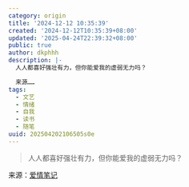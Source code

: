 ```yaml
---
category: origin
title: '2024-12-12 10:35:39'
created: '2024-12-12T10:35:39+08:00'
updated: '2025-04-24T22:39:32+08:00'
public: true
author: dkphhh
description: |-
  人人都喜好强壮有力，但你能爱我的虚弱无力吗？

  来源……
tags:
  - 文艺
  - 情绪
  - 自我
  - 读书
  - 随笔
uuid: 202504202106505s0e
---
```


> 人人都喜好强壮有力，但你能爱我的虚弱无力吗？

来源：[爱情笔记](https://book.douban.com/subject/1079252/)
